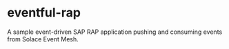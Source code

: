 # eventful-rap
A sample event-driven SAP RAP application pushing and consuming events from Solace Event Mesh.
